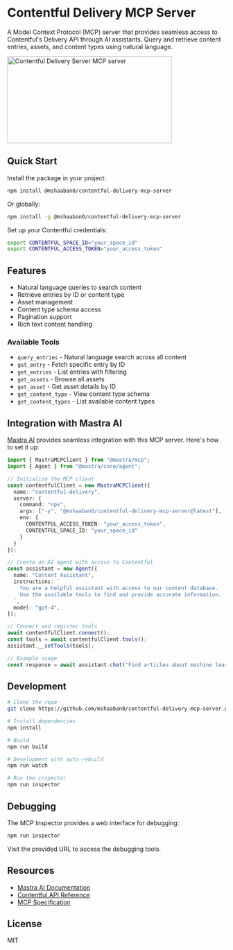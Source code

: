 # Contentful Delivery MCP Server

A Model Context Protocol (MCP) server that provides seamless access to Contentful's Delivery API through AI assistants. Query and retrieve content entries, assets, and content types using natural language.

<a href="https://glama.ai/mcp/servers/v84ui258n5">
  <img width="380" height="200" src="https://glama.ai/mcp/servers/v84ui258n5/badge" alt="Contentful Delivery Server MCP server" />
</a>

## Quick Start

Install the package in your project:

```bash
npm install @mshaaban0/contentful-delivery-mcp-server
```

Or globally:

```bash
npm install -g @mshaaban0/contentful-delivery-mcp-server
```

Set up your Contentful credentials:

```bash
export CONTENTFUL_SPACE_ID="your_space_id"
export CONTENTFUL_ACCESS_TOKEN="your_access_token"
```

## Features

- Natural language queries to search content
- Retrieve entries by ID or content type
- Asset management
- Content type schema access
- Pagination support
- Rich text content handling

### Available Tools

- `query_entries` - Natural language search across all content
- `get_entry` - Fetch specific entry by ID
- `get_entries` - List entries with filtering
- `get_assets` - Browse all assets
- `get_asset` - Get asset details by ID
- `get_content_type` - View content type schema
- `get_content_types` - List available content types

## Integration with Mastra AI

[Mastra AI](https://mastra.ai) provides seamless integration with this MCP server. Here's how to set it up:

```typescript
import { MastraMCPClient } from "@mastra/mcp";
import { Agent } from "@mastra/core/agent";

// Initialize the MCP client
const contentfulClient = new MastraMCPClient({
  name: "contentful-delivery",
  server: {
    command: "npx",
    args: ["-y", "@mshaaban0/contentful-delivery-mcp-server@latest"],
    env: {
      CONTENTFUL_ACCESS_TOKEN: "your_access_token",
      CONTENTFUL_SPACE_ID: "your_space_id"
    }
  }
});

// Create an AI agent with access to Contentful
const assistant = new Agent({
  name: "Content Assistant",
  instructions: `
    You are a helpful assistant with access to our content database.
    Use the available tools to find and provide accurate information.
  `,
  model: "gpt-4",
});

// Connect and register tools
await contentfulClient.connect();
const tools = await contentfulClient.tools();
assistant.__setTools(tools);

// Example usage
const response = await assistant.chat("Find articles about machine learning");
```

## Development

```bash
# Clone the repo
git clone https://github.com/mshaaban0/contentful-delivery-mcp-server.git

# Install dependencies
npm install

# Build
npm run build

# Development with auto-rebuild
npm run watch

# Run the inspector
npm run inspector
```

## Debugging

The MCP Inspector provides a web interface for debugging:

```bash
npm run inspector
```

Visit the provided URL to access the debugging tools.

## Resources

- [Mastra AI Documentation](https://mastra.ai/docs)
- [Contentful API Reference](https://www.contentful.com/developers/docs/references/)
- [MCP Specification](https://github.com/anthropic-labs/model-context-protocol)

## License

MIT